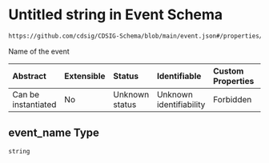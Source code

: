 # Untitled string in Event Schema

```txt
https://github.com/cdsig/CDSIG-Schema/blob/main/event.json#/properties/event_name
```

Name of the event

| Abstract            | Extensible | Status         | Identifiable            | Custom Properties | Additional Properties | Access Restrictions | Defined In                                                            |
| :------------------ | :--------- | :------------- | :---------------------- | :---------------- | :-------------------- | :------------------ | :-------------------------------------------------------------------- |
| Can be instantiated | No         | Unknown status | Unknown identifiability | Forbidden         | Allowed               | none                | [event.schema.json*](../out/event.schema.json "open original schema") |

## event_name Type

`string`
